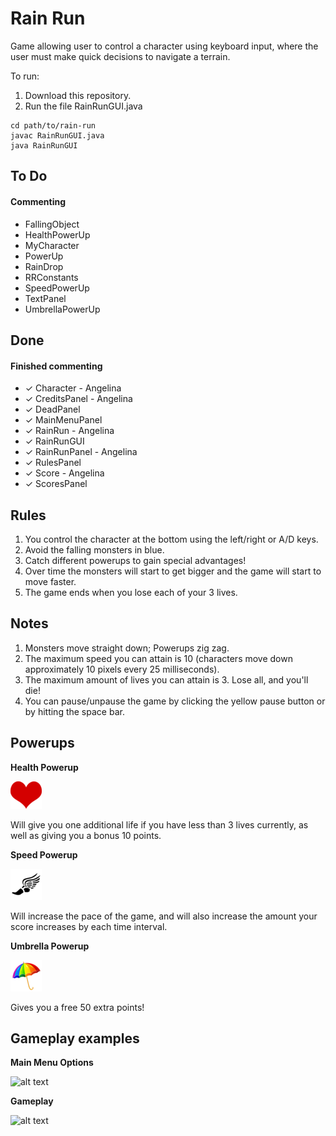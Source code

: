 # Rain Run

Game allowing user to control a character using keyboard input, where the user must make quick decisions to navigate a terrain.

To run:
1. Download this repository.
2. Run the file RainRunGUI.java

```
cd path/to/rain-run
javac RainRunGUI.java
java RainRunGUI
```

## To Do

#### Commenting
* FallingObject
* HealthPowerUp
* MyCharacter
* PowerUp
* RainDrop
* RRConstants
* SpeedPowerUp
* TextPanel
* UmbrellaPowerUp

## Done

#### Finished commenting
* ✓ Character - Angelina
* ✓ CreditsPanel - Angelina
* ✓ DeadPanel
* ✓ MainMenuPanel
* ✓ RainRun - Angelina
* ✓ RainRunGUI
* ✓ RainRunPanel - Angelina
* ✓ RulesPanel
* ✓ Score - Angelina
* ✓ ScoresPanel

## Rules

1. You control the character at the bottom using the left/right or A/D keys.
2. Avoid the falling monsters in blue.
3. Catch different powerups to gain special advantages! 
4. Over time the monsters will start to get bigger and the game will start to move faster.
5. The game ends when you lose each of your 3 lives.

## Notes

1. Monsters move straight down; Powerups zig zag.
2. The maximum speed you can attain is 10 (characters move down approximately 10 pixels every 25 milliseconds).
3. The maximum amount of lives you can attain is 3. Lose all, and you'll die!
4. You can pause/unpause the game by clicking the yellow pause button or by hitting the space bar.

## Powerups

**Health Powerup**

![alt text][health]

Will give you one additional life if you have less than 3 lives currently, as well as giving you a bonus 10 points.

**Speed Powerup**

![alt text][speed]

Will increase the pace of the game, and will also increase the amount your score increases by each time interval.

**Umbrella Powerup**

![alt text][umbrella]

Gives you a free 50 extra points!

## Gameplay examples

**Main Menu Options**

![alt text][menu]

**Gameplay**

![alt text][gameplay]

[health]: images/heart2.png "Health Powerup"
[speed]: images/speed2.png "Speed Powerup"
[umbrella]: images/umbrella2.png "Umbrella Powerup"
[menu]: https://media.giphy.com/media/l4Epd3ULnVFSuEtNe/giphy.gif "Menu options"
[gameplay]: https://media.giphy.com/media/26n8D7s7sj6agImlO/giphy.gif "Gameplay"
